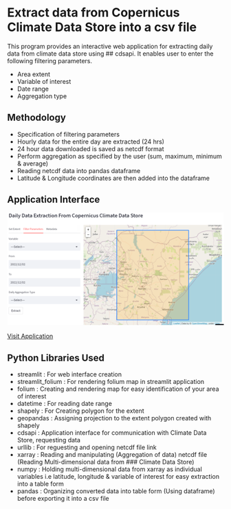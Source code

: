 # Extract data from Copernicus Climate Data Store into a csv file
This program provides an interactive web application for extracting daily data from climate data store using ## cdsapi. It enables user to enter the following filtering parameters.
- Area extent
- Variable of interest
- Date range
- Aggregation type

## Methodology
- Specification of filtering parameters
- Hourly data for the entire day are extracted (24 hrs)
- 24 hour data downloaded is saved as netcdf format
- Perform aggregation as specified by the user (sum, maximum, minimum & average)
- Reading netcdf data into pandas dataframe
- Latitude & Longitude coordinates are then added into the dataframe

## Application Interface
![Application Interface](Application_Interface.PNG)


[Visit Application](https://amon957-cds-data-extracter-climate-data-extracter-xsmm00.streamlit.app/)

## Python Libraries Used
- streamlit : For web interface creation
- streamlit_folium : For rendering folium map in streamlit application
- folium : Creating and rendering map for easy identification of your area of interest
- datetime : For reading date range
- shapely : For Creating polygon for the extent
- geopandas : Assigning projection to the extent polygon created with shapely
- cdsapi : Application interface for communication with Climate Data Store, requesting data
- urllib : For reguesting and opening netcdf file link
- xarray : Reading and manipulating (Aggregation of data) netcdf file (Reading Multi-dimensional data from ### Climate Data Store)
- numpy : Holding multi-dimensional data from xarray as individual variables i.e latitude, longitude & variable of interest for easy extraction into a table form
- pandas : Organizing converted data into table form (Using dataframe) before exporting it into a csv file
